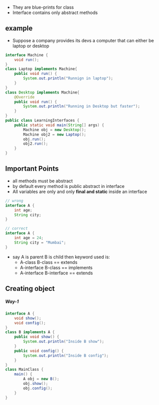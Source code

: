 * They are blue-prints for class
* Interface contains only abstract methods

## example
* Suppose a company provides its devs a computer that can either be laptop or desktop
```java
interface Machine {  
    void run();  
}  
class Laptop implements Machine{  
    public void run() {  
        System.out.println("Runnign in laptop");  
    }  
}  
class Desktop implements Machine{  
    @Override  
    public void run() {  
        System.out.println("Running in Desktop but faster");  
    }  
}  
public class LearningInterfaces {  
    public static void main(String[] args) {  
        Machine obj = new Desktop();  
        Machine obj2 = new Laptop();  
        obj.run();  
        obj2.run();  
    }  
}
```

## Important Points
* all methods must be abstract
* by default every method is public abstract in interface
* All variables are only and only **final and static** inside an interface

```java
// wrong
interface A {
	int age;
	String city;
}
```

```java
// correct
interface A {
	int age = 24;
	String city = "Mumbai";
}
```


* say A is parent B is child then keyword used is:
	* A-class B-class  ==  extends
	* A-interface B-class  == implements
	* A-interface B-interface  ==  extends
## Creating object
##### Way-1
```java
interface A {
	void show();
	void config();
}
class B implements A {
	public void show() {
		System.out.println("Inside B show");
	}
	public void config() {
		System.out.println("Inside B config");	
	}
}
class MainClass {
	main() {
		A obj = new B();
		obj.show();
		obj.config();
	}
}
```
